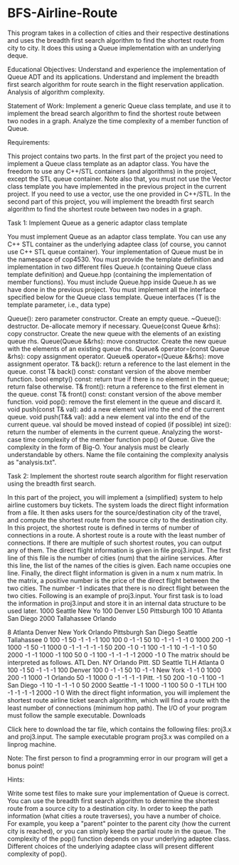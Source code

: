 # BFS-Airline-Route
This program takes in a collection of cities and their respective destinations and uses the breadth first search algorithm to find
the shortest route from city to city. It does this using a Queue implementation with an underlying deque.

Educational Objectives: Understand and experience the implementation of Queue ADT and its applications. Understand and implement the breadth first search algorithm for route search in the flight reservation application. Analysis of algorithm complexity.

Statement of Work: Implement a generic Queue class template, and use it to implement the bread search algorithm to find the shortest route between two nodes in a graph. Analyze the time complexity of a member function of Queue.

Requirements:

This project contains two parts. In the first part of the project you need to implement a Queue class template as an adaptor class. You have the freedom to use any C++/STL containers (and algorithms) in the project, except the STL queue container. Note also that, you must not use the Vector class template you have implemented in the previous project in the current project. If you need to use a vector, use the one provided in C++/STL. In the second part of this project, you will implement the breadth first search algorithm to find the shortest route between two nodes in a graph.

Task 1: Implement Queue as a generic adaptor class template

You must implement Queue as an adaptor class template. You can use any C++ STL container as the underlying adaptee class (of course, you cannot use C++ STL queue container).
Your implementation of Queue must be in the namespace of cop4530.
You must provide the template definition and implementation in two different files Queue.h (containing Queue class template definition) and Queue.hpp (containing the implementation of member functions). You must include Queue.hpp inside Queue.h as we have done in the previous project.
You must implement all the interface specified below for the Queue class template.
Queue interfaces (T is the template parameter, i.e., data type)

Queue(): zero parameter constructor. Create an empty queue.
~Queue(): destructor. De-allocate memory if necessary.
Queue(const Queue &rhs): copy constructor. Create the new queue with the elements of an existing queue rhs.
Queue(Queue &&rhs): move constructor. Create the new queue with the elements of an existing queue rhs.
Queue& operator=(const Queue &rhs): copy assignment operator.
Queue& operator=(Queue &&rhs): move assignment operator.
T& back(): return a reference to the last element in the queue.
const T& back() const: constant version of the above member function.
bool empty() const: return true if there is no element in the queue; return false otherwise.
T& front(): return a reference to the first element in the queue.
const T& front() const: constant version of the above member function.
void pop(): remove the first element in the queue and discard it.
void push(const T& val): add a new element val into the end of the current queue.
void push(T&& val): add a new element val into the end of the current queue. val should be moved instead of copied (if possible)
int size(): return the number of elements in the current queue.
Analyzing the worst-case time complexity of the member function pop() of Queue. Give the complexity in the form of Big-O. Your analysis must be clearly understandable by others. Name the file containing the complexity analysis as "analysis.txt".

Task 2: Implement the shortest route search algorithm for flight reservation using the breadth first search.

In this part of the project, you will implement a (simplified) system to help airline customers buy tickets. The system loads the direct flight information from a file. It then asks users for the source/destination city of the travel, and compute the shortest route from the source city to the destination city. In this project, the shortest route is defined in terms of number of connections in a route. A shortest route is a route with the least number of connections. If there are multiple of such shortest routes, you can output any of them.
The direct flight information is given in file proj3.input. The first line of this file is the number of cities (num) that the airline services. After this line, the list of the names of the cities is given. Each name occupies one line. Finally, the direct flight information is given in a num x num matrix. In the matrix, a positive number is the price of the direct flight between the two cities. The number -1 indicates that there is no direct flight between the two cities. Following is an example of proj3.input. Your first task is to load the information in proj3.input and store it in an internal data structure to be used later.
1000
Seattle
New Yo
100
Denver
L50
Pittsburgh
100
10
Atlanta
San Diego
2000
Tallahassee
Orlando

8
Atlanta
Denver
New York
Orlando
Pittsburgh
San Diego
Seattle
Tallahassee
  0 100   -1   50   -1   -1    -1   100
100   0   -1   -1   50   10    -1    -1
 -1  -1    0 1000  200   -1  1000    -1
 50  -1 1000    0   -1   -1    -1    -1
 -1  50  200   -1    0   -1   100    -1
 -1  10   -1   -1   -1    0    50  2000
 -1  -1 1000   -1  100   50     0    -1
100  -1   -1   -1   -1 2000    -1     0
The matrix should be interpreted as follows.
            ATL  Den.    NY  Orlando  Pitt.    SD   Seattle   TLH
Atlanta       0   100    -1       50     -1    -1        -1   100
Denver      100     0    -1       -1     50    10        -1    -1
New York     -1    -1     0     1000    200    -1      1000    -1
Orlando      50    -1  1000        0     -1    -1        -1    -1
Pitt.        -1    50   200       -1      0    -1       100    -1
San Diego    -1    10    -1       -1     -1     0        50  2000
Seattle      -1    -1  1000       -1    100    50         0    -1
TLH         100    -1    -1       -1     -1  2000        -1     0
With the direct flight information, you will implement the shortest route airline ticket search algorithm, which will find a route with the least number of connections (minimum hop path).
The I/O of your program must follow the sample executable.
Downloads

Click here to download the tar file, which contains the following files: proj3.x and proj3.input. The sample executable program proj3.x was compiled on a linprog machine.

Note: The first person to find a programming error in our program will get a bonus point!

Hints:

Write some test files to make sure your implementation of Queue is correct.
You can use the breadth first search algorithm to determine the shortest route from a source city to a destination city. In order to keep the path information (what cities a route traverses), you have a number of choice. For example, you keep a "parent" pointer to the parent city (how the current city is reached), or you can simply keep the partial route in the queue.
The complexity of the pop() function depends on your underlying adaptee class. Different choices of the underlying adaptee class will present different complexity of pop().
